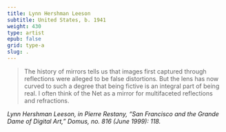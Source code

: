 ```yaml
---
title: Lynn Hershman Leeson
subtitle: United States, b. 1941
weight: 430
type: artist
epub: false
grid: type-a
slug: .
---
```

>The history of mirrors tells us that images first captured through reflections were alleged to be false distortions. But the lens has now curved to such a degree that being fictive is an integral part of being real. I often think of the Net as a mirror for multifaceted reflections and refractions.

<cite>Lynn Hershman Leeson, in Pierre Restany, “San Francisco and the Grande Dame of Digital Art,” *Domus, no.* 816 (June 1999): 118.</cite>
